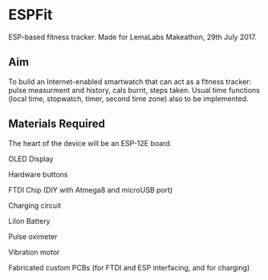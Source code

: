 # ESPFit
ESP-based fitness tracker. Made for LemaLabs Makeathon, 29th July 2017.
## Aim
To build an Internet-enabled smartwatch that can act as a fitness tracker: pulse measurment and history, cals burnt, steps taken. Usual time functions (local time, stopwatch, timer, second time zone) also to be implemented.
## Materials Required
The heart of the device will be an ESP-12E board.

OLED Display

Hardware buttons

FTDI Chip (DIY with Atmega8 and microUSB port)

Charging circuit

LiIon Battery

Pulse oximeter

Vibration motor

Fabricated custom PCBs (for FTDI and ESP interfacing, and for charging)
